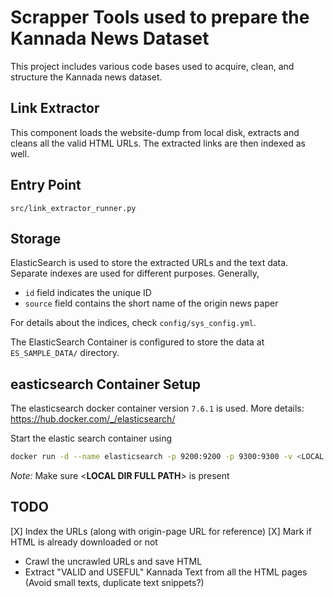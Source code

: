 # Scrapper Tools used to prepare the Kannada News Dataset
This project includes various code bases used to acquire, clean, and structure the Kannada news dataset.

## Link Extractor
This component loads the website-dump from local disk, extracts and cleans all the valid HTML URLs. The extracted links are then indexed as well. 

## Entry Point
```src/link_extractor_runner.py```

## Storage
ElasticSearch is used to store the extracted URLs and the text data. Separate indexes are used for different purposes.
Generally,
* `id` field indicates the unique ID
* `source` field contains the short name of the origin news paper

For details about the indices, check `config/sys_config.yml`.

The ElasticSearch Container is configured to store the data at `ES_SAMPLE_DATA/` directory.

## easticsearch Container Setup
The elasticsearch docker container version `7.6.1` is used. More details: https://hub.docker.com/_/elasticsearch/

Start the elastic search container using
```bash
docker run -d --name elasticsearch -p 9200:9200 -p 9300:9300 -v <LOCAL DIR FULL PATH>:/usr/share/elasticsearch/data -e "discovery.type=single-node" elasticsearch:7.6.1
```
*Note:* Make sure <**LOCAL DIR FULL PATH**> is present

## TODO
[X] Index the URLs (along with origin-page URL for reference)
[X] Mark if HTML is already downloaded or not
* Crawl the uncrawled URLs and save HTML
* Extract "VALID and USEFUL" Kannada Text from all the HTML pages (Avoid small texts, duplicate text snippets?) 